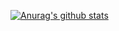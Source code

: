 [![Anurag's github stats](https://github-readme-stats.vercel.app/api?username=he2so0)](https://github.com/anuraghazra/github-readme-stats)
 <!-- [![Solved.ac 프로필](http://mazassumnida.wtf/api/v2/generate_badge?boj=heesoo9913)](https://solved.ac/heesoo9913) -->
